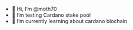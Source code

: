 - 👋 Hi, I’m @moth70
- 👀 I’m testing Cardano stake pool
- 🌱 I’m currently learning about cardano blochain
